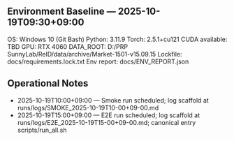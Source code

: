 ## Environment Baseline — 2025-10-19T09:30+09:00
OS: Windows 10 (Git Bash)
Python: 3.11.9
Torch: 2.5.1+cu121
CUDA available: TBD
GPU: RTX 4060
DATA_ROOT: D:/PRP SunnyLab/ReID/data/archive/Market-1501-v15.09.15
Lockfile: docs/requirements.lock.txt
Env report: docs/ENV_REPORT.json

## Operational Notes
- 2025-10-19T10:00+09:00 — Smoke run scheduled; log scaffold at runs/logs/SMOKE_2025-10-19T10-00+09-00.md
- 2025-10-19T15:00+09:00 — E2E run scheduled; log scaffold at runs/logs/E2E_2025-10-19T15-00+09-00.md; canonical entry scripts/run_all.sh
